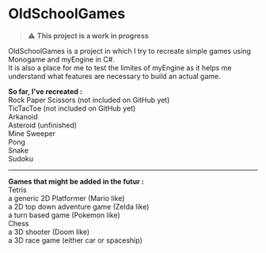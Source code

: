 # OldSchoolGames  

> :warning: **This project is a work in progress**  

OldSchoolGames is a project in which I try to recreate simple games using Monogame and myEngine in C#.  
It is also a place for me to test the limites of myEngine as it helps me understand what features are necessary to build an actual game.  

**So far, I've recreated :**   
Rock Paper Scissors (not included on GitHub yet)  
TicTacToe (not included on GitHub yet)  
Arkanoid  
Asteroid (unfinished)  
Mine Sweeper  
Pong  
Snake  
Sudoku  

***

**Games that might be added in the futur :**  
Tetris  
a generic 2D Platformer (Mario like)  
a 2D top down adventure game (Zelda like)  
a turn based game (Pokemon like)  
Chess  
a 3D shooter (Doom like)  
a 3D race game (either car or spaceship)  
